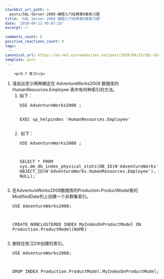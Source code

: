 ```yaml
---
stackbit_url_path: >-
  posts/SQL-Server-2008-编程入门经典第9章练习题
title: 'SQL Server 2008 编程入门经典第9章练习题'
date: '2010-04-13 05:07:26'
excerpt: >-
  
comments_count: 0
positive_reactions_count: 0
tags: 
  - 
canonical_url: https://be-net.azurewebsites.net/post/2010/04/13/SQL-Server-2008-编程入门经典第9章练习题
template: post
---
```


        <p>9.7 练习</p>
<ol>
    <li>请说出至少两种确定在 AdventureWorks2008 数据库的 HumanResources.Employee 表中有何种索引的方法。
    <ol>
        <li>如下：
        <pre class="brush: sql">USE AdventureWorks2008 ;

EXEC sp_helpindex 'HumanResources.Employee'</pre>
        </li>
        <li>&nbsp;如下：
        <pre class="brush: sql">USE AdventureWorks2008 ;

SELECT *
FROM 
	sys.dm_db_index_physical_stats(DB_ID(N'AdventureWorks'), OBJECT_ID(N'AdventureWorks.HumanResources.Employee'), NULL, NULL, NULL);</pre>
        </li>
    </ol>
    </li>
    <li>在AdventureWorks2008数据库的Production.ProductModel表的ModifiedDate列上创建一个非群集索引。
    <pre class="brush: sql">USE AdventureWorks2008;

CREATE NONCLUSTERED INDEX MyIndexOnProductModel ON Production.ProductModel(NAME)</pre>
    </li>
    <li>删除在练习2中创建的索引。
    <pre class="brush: sql">USE AdventureWorks2008;

DROP INDEX Production.ProductModel.MyIndexOnProductModel;</pre>
    </li>
</ol>
      